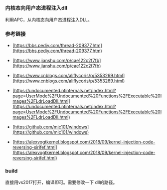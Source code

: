 ### 内核态向用户态进程注入dll

利用APC，从内核态向用户态进程注入DLL。

### 参考链接 

- [https://bbs.pediy.com/thread-209377.htm](https://bbs.pediy.com/thread-209377.htm)

- [https://www.jianshu.com/p/cae122c2f7fb](https://www.jianshu.com/p/cae122c2f7fb)

- [https://www.cnblogs.com/aliflycoris/p/5353269.html](https://www.cnblogs.com/aliflycoris/p/5353269.html)


- [https://undocumented.ntinternals.net/index.html?page=UserMode%2FUndocumented%20Functions%2FExecutable%20Images%2FLdrLoadDll.html](https://undocumented.ntinternals.net/index.html?page=UserMode%2FUndocumented%20Functions%2FExecutable%20Images%2FLdrLoadDll.html)


- [https://github.com/mic101/windows](https://github.com/mic101/windows)

- [https://alexvogtkernel.blogspot.com/2018/09/kernel-injection-code-reversing-sirifef.html](https://alexvogtkernel.blogspot.com/2018/09/kernel-injection-code-reversing-sirifef.html)


### build 

直接用vs2017打开，编译即可。需要修改一下 dll的路径。
